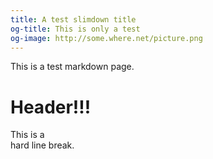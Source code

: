 ```yaml
---
title: A test slimdown title
og-title: This is only a test
og-image: http://some.where.net/picture.png
---
```


This is a test markdown page.

# Header!!!

This is a  
hard line break.
